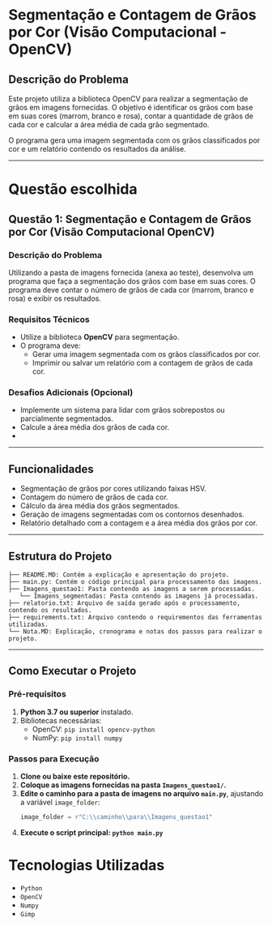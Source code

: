 # Segmentação e Contagem de Grãos por Cor (Visão Computacional - OpenCV)

## Descrição do Problema
Este projeto utiliza a biblioteca OpenCV para realizar a segmentação de grãos em imagens fornecidas. O objetivo é identificar os grãos com base em suas cores (marrom, branco e rosa), contar a quantidade de grãos de cada cor e calcular a área média de cada grão segmentado.  

O programa gera uma imagem segmentada com os grãos classificados por cor e um relatório contendo os resultados da análise.  

---
# Questão escolhida

## Questão 1: Segmentação e Contagem de Grãos por Cor (Visão Computacional OpenCV)

### Descrição do Problema
Utilizando a pasta de imagens fornecida (anexa ao teste), desenvolva um programa que faça a segmentação dos grãos com base em suas cores. O programa deve contar o número de grãos de cada cor (marrom, branco e rosa) e exibir os resultados.

### Requisitos Técnicos
- Utilize a biblioteca **OpenCV** para segmentação.
- O programa deve:
  - Gerar uma imagem segmentada com os grãos classificados por cor.
  - Imprimir ou salvar um relatório com a contagem de grãos de cada cor.

### Desafios Adicionais (Opcional)
- Implemente um sistema para lidar com grãos sobrepostos ou parcialmente segmentados.
- Calcule a área média dos grãos de cada cor.
- 
---

## Funcionalidades
- Segmentação de grãos por cores utilizando faixas HSV.
- Contagem do número de grãos de cada cor.
- Cálculo da área média dos grãos segmentados.
- Geração de imagens segmentadas com os contornos desenhados.
- Relatório detalhado com a contagem e a área média dos grãos por cor.  

---
## Estrutura do Projeto

```
├── README.MD: Contém a explicação e apresentação do projeto.
├── main.py: Contém o código principal para processamento das imagens.
├── Imagens_questao1: Pasta contendo as imagens a serem processadas.
   └── Imagens_segmentadas: Pasta contendo as imagens já processadas.
├── relatorio.txt: Arquivo de saída gerado após o processamento, contendo os resultados.  
├── requirements.txt: Arquivo contendo o requirementos das ferramentas utilizadas.  
└── Nota.MD: Explicação, cronograma e notas dos passos para realizar o projeto.
```
---

## Como Executar o Projeto
### Pré-requisitos
1. **Python 3.7 ou superior** instalado.
2. Bibliotecas necessárias:
   - OpenCV: `pip install opencv-python`
   - NumPy: `pip install numpy`

### Passos para Execução
1. **Clone ou baixe este repositório.**
2. **Coloque as imagens fornecidas na pasta `Imagens_questao1/`.**
3. **Edite o caminho para a pasta de imagens no arquivo `main.py`**, ajustando a variável `image_folder`:
   ```python
   image_folder = r"C:\\caminho\\para\\Imagens_questao1"
4. **Execute o script principal: `python main.py`**

# Tecnologias Utilizadas
- `Python`
- `OpenCV`
- `Numpy`
- `Gimp`



